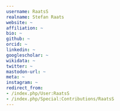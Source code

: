 ```yaml
---
username: RaatsS
realname: Stefan Raats
website: ~
affiliation: ~
bio: ~
github: ~
orcid: ~
linkedin: ~
googlescholar: ~
wikidata: ~
twitter: ~
mastodon-url: ~
meta: ~
instagram: ~
redirect_from:
- /index.php/User:RaatsS
- /index.php/Special:Contributions/RaatsS
---
```

